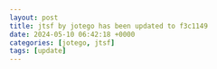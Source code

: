 ```yaml
---
layout: post
title: jtsf by jotego has been updated to f3c1149
date: 2024-05-10 06:42:18 +0000
categories: [jotego, jtsf]
tags: [update]
---
```


